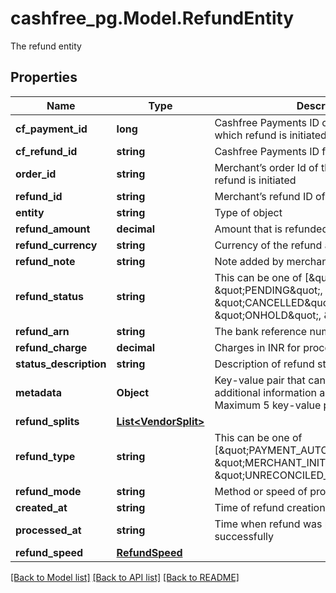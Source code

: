 # cashfree_pg.Model.RefundEntity
The refund entity

## Properties

Name | Type | Description | Notes
------------ | ------------- | ------------- | -------------
**cf_payment_id** | **long** | Cashfree Payments ID of the payment for which refund is initiated | [optional] 
**cf_refund_id** | **string** | Cashfree Payments ID for a refund | [optional] 
**order_id** | **string** | Merchant’s order Id of the order for which refund is initiated | [optional] 
**refund_id** | **string** | Merchant’s refund ID of the refund | [optional] 
**entity** | **string** | Type of object | [optional] 
**refund_amount** | **decimal** | Amount that is refunded | [optional] 
**refund_currency** | **string** | Currency of the refund amount | [optional] 
**refund_note** | **string** | Note added by merchant for the refund | [optional] 
**refund_status** | **string** | This can be one of [\&quot;SUCCESS\&quot;, \&quot;PENDING\&quot;, \&quot;CANCELLED\&quot;, \&quot;ONHOLD\&quot;, \&quot;FAILED\&quot;] | [optional] 
**refund_arn** | **string** | The bank reference number for refund | [optional] 
**refund_charge** | **decimal** | Charges in INR for processing refund | [optional] 
**status_description** | **string** | Description of refund status | [optional] 
**metadata** | **Object** | Key-value pair that can be used to store additional information about the entity. Maximum 5 key-value pairs | [optional] 
**refund_splits** | [**List&lt;VendorSplit&gt;**](VendorSplit.md) |  | [optional] 
**refund_type** | **string** | This can be one of [\&quot;PAYMENT_AUTO_REFUND\&quot;, \&quot;MERCHANT_INITIATED\&quot;, \&quot;UNRECONCILED_AUTO_REFUND\&quot;] | [optional] 
**refund_mode** | **string** | Method or speed of processing refund | [optional] 
**created_at** | **string** | Time of refund creation | [optional] 
**processed_at** | **string** | Time when refund was processed successfully | [optional] 
**refund_speed** | [**RefundSpeed**](RefundSpeed.md) |  | [optional] 

[[Back to Model list]](../README.md#documentation-for-models) [[Back to API list]](../README.md#documentation-for-api-endpoints) [[Back to README]](../README.md)

